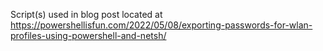 Script(s) used in blog post located at https://powershellisfun.com/2022/05/08/exporting-passwords-for-wlan-profiles-using-powershell-and-netsh/